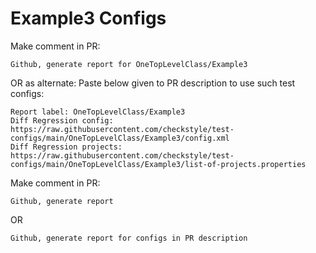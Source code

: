# Example3 Configs
Make comment in PR:
```
Github, generate report for OneTopLevelClass/Example3
```
OR as alternate:
Paste below given to PR description to use such test configs:
```
Report label: OneTopLevelClass/Example3
Diff Regression config: https://raw.githubusercontent.com/checkstyle/test-configs/main/OneTopLevelClass/Example3/config.xml
Diff Regression projects: https://raw.githubusercontent.com/checkstyle/test-configs/main/OneTopLevelClass/Example3/list-of-projects.properties
```
Make comment in PR:
```
Github, generate report
```
OR
```
Github, generate report for configs in PR description
```
